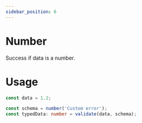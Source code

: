 ```yaml
---
sidebar_position: 6
---
```


# Number

Success if data is a number.

# Usage

```ts
const data = 1.2;

const schema = number('Custom error');
const typedData: number = validate(data, schema);
```
